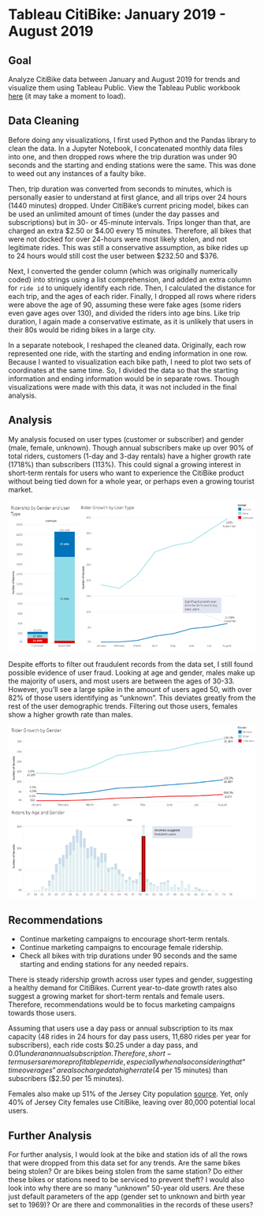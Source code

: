 # Tableau CitiBike: January 2019 - August 2019

## Goal
Analyze CitiBike data between January and August 2019 for trends and visualize them using Tableau Public. View the Tableau Public workbook [here](https://public.tableau.com/profile/lori.ta3006#!/vizhome/CitibikeAnalysis_15707462011320/Story1) (it may take a moment to load).

## Data Cleaning

Before doing any visualizations, I first used Python and the Pandas library to clean the data. In a Jupyter Notebook, I concatenated monthly data files into one, and then dropped rows where the trip duration was under 90 seconds and the starting and ending stations were the same. This was done to weed out any instances of a faulty bike.

Then, trip duration was converted from seconds to minutes, which is personally easier to understand at first glance, and all trips over 24 hours (1440 minutes) dropped. Under CitiBike’s current pricing model, bikes can be used an unlimited amount of times (under the day passes and subscriptions) but in 30- or 45-minute intervals. Trips longer than that, are charged an extra $2.50 or $4.00 every 15 minutes. Therefore, all bikes that were not docked for over 24-hours were most likely stolen, and not legitimate rides. This was still a conservative assumption, as bike rides up to 24 hours would still cost the user between $232.50 and $376.

Next, I converted the gender column (which was originally numerically coded) into strings using a list comprehension, and added an extra column for `ride id` to uniquely identify each ride. Then, I calculated the distance for each trip, and the ages of each rider. Finally, I dropped all rows where riders were above the age of 90, assuming these were fake ages (some riders even gave ages over 130), and divided the riders into age bins. Like trip duration, I again made a conservative estimate, as it is unlikely that users in their 80s would be riding bikes in a large city. 

In a separate notebook,  I reshaped the cleaned data. Originally, each row represented one ride, with the starting and ending information in one row. Because I wanted to visualization each bike path, I need to plot two sets of coordinates at the same time. So, I divided the data so that the starting information and ending information would be in separate rows. Though visualizations were made with this data, it was not included in the final analysis.   

## Analysis

My analysis focused on user types (customer or subscriber) and gender (male, female, unknown). Though annual subscribers make up over 90% of total riders, customers (1-day and 3-day rentals) have a higher growth rate (1718%) than subscribers (113%). This could signal a growing interest in short-term rentals for users who want to experience the CitiBike product without being tied down for a whole year, or perhaps even a growing tourist market. 

![](https://github.com/lorijta92/tableau-citibike/blob/master/Assets/ss-1.png?raw=true)

Despite efforts to filter out fraudulent records from the data set, I still found possible evidence of user fraud. Looking at age and gender, males make up the majority of users, and most users are between the ages of 30-33. However, you’ll see a large spike in the amount of users aged 50, with over 82% of those users identifying as “unknown”. This deviates greatly from the rest of the user demographic trends. Filtering out those users, females show a higher growth rate than males. 

![](https://github.com/lorijta92/tableau-citibike/blob/master/Assets/ss-2.png?raw=true)



## Recommendations
* Continue marketing campaigns to encourage short-term rentals. 
* Continue marketing campaigns to encourage female ridership.
* Check all bikes with trip durations under 90 seconds and the same starting and ending stations for any needed repairs. 

There is steady ridership growth across user types and gender, suggesting a healthy demand for CitiBikes. Current year-to-date growth rates also suggest a growing market for short-term rentals and female users. Therefore, recommendations would be to focus marketing campaigns towards those users.

Assuming that users use a day pass or annual subscription to its max capacity (48 rides in 24 hours for day pass users, 11,680 rides per year for subscribers), each ride costs $0.25 under a day pass, and $0.01 under an annual subscription. Therefore, short-term users are more profitable per ride, especially when also considering that “time overages” are also charged at a higher rate ($4 per 15 minutes) than subscribers ($2.50 per 15 minutes).

Females also make up 51% of the Jersey City population [source]( http://worldpopulationreview.com/us-cities/jersey-city-population/). Yet, only 40% of Jersey City females use CitiBike, leaving over 80,000 potential local users. 

## Further Analysis
For further analysis, I would look at the bike and station ids of all the rows that were dropped from this data set for any trends. Are the same bikes being stolen? Or are bikes being stolen from the same station? Do either these bikes or stations need to be serviced to prevent theft? 
I would also look into why there are so many “unknown” 50-year old users. Are these just default parameters of the app (gender set to unknown and birth year set to 1969)? Or are there and commonalities in the records of these users?

